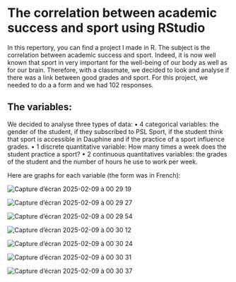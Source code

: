# The correlation between academic success and sport using RStudio
In this repertory, you can find a project I made in R. The subject is the correlation between academic success and sport. Indeed, it is now well known that sport in very important for the well-being of our body as well as for our brain. 
Therefore, with a classmate, we decided to look and analyse if there was a link between good grades and sport.
For this project, we needed to do a a form and we had 102 responses.

## The variables:
We decided to analyse three types of data:
• 4 categorical variables: the gender of the student, if they subscribed to PSL Sport, if the student think that sport is accessible in Dauphine and if the practice of a sport influence grades.
• 1 discrete quantitative variable: How many times a week does the student practice a sport?
• 2 continuous quantitatives variables: the grades of the student and the number of hours he use to work
per week.

Here are graphs for each variable (the form was in French):

![Capture d’écran 2025-02-09 à 00 29 19](https://github.com/user-attachments/assets/d65ff492-4bb5-43ba-b817-6a130c1765a1)

![Capture d’écran 2025-02-09 à 00 29 27](https://github.com/user-attachments/assets/ff5474b9-31ff-4d4b-84b9-9e90e949c379)

![Capture d’écran 2025-02-09 à 00 29 54](https://github.com/user-attachments/assets/63542939-5ff3-4c71-b864-95320fbf3114)

![Capture d’écran 2025-02-09 à 00 30 12](https://github.com/user-attachments/assets/0beb926a-093d-4f7a-81b2-63847d330038)

![Capture d’écran 2025-02-09 à 00 30 24](https://github.com/user-attachments/assets/93ce7f41-a12e-4685-b289-acc3eb1ef569)

![Capture d’écran 2025-02-09 à 00 30 31](https://github.com/user-attachments/assets/51a53c71-f85c-4755-bd41-182254db9d67)

![Capture d’écran 2025-02-09 à 00 30 37](https://github.com/user-attachments/assets/18f2a42a-c028-432d-87ca-7ef199e6a217)



